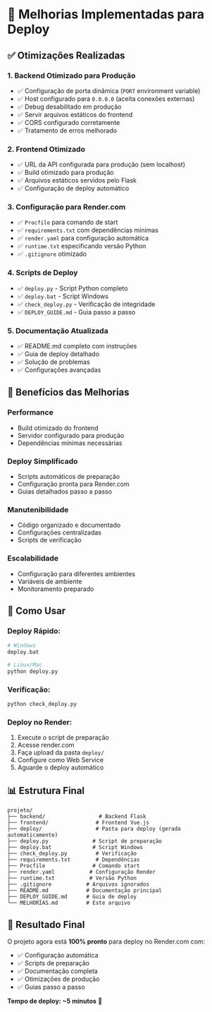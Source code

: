 # 🚀 Melhorias Implementadas para Deploy

## ✅ Otimizações Realizadas

### 1. **Backend Otimizado para Produção**
- ✅ Configuração de porta dinâmica (`PORT` environment variable)
- ✅ Host configurado para `0.0.0.0` (aceita conexões externas)
- ✅ Debug desabilitado em produção
- ✅ Servir arquivos estáticos do frontend
- ✅ CORS configurado corretamente
- ✅ Tratamento de erros melhorado

### 2. **Frontend Otimizado**
- ✅ URL da API configurada para produção (sem localhost)
- ✅ Build otimizado para produção
- ✅ Arquivos estáticos servidos pelo Flask
- ✅ Configuração de deploy automático

### 3. **Configuração para Render.com**
- ✅ `Procfile` para comando de start
- ✅ `requirements.txt` com dependências mínimas
- ✅ `render.yaml` para configuração automática
- ✅ `runtime.txt` especificando versão Python
- ✅ `.gitignore` otimizado

### 4. **Scripts de Deploy**
- ✅ `deploy.py` - Script Python completo
- ✅ `deploy.bat` - Script Windows
- ✅ `check_deploy.py` - Verificação de integridade
- ✅ `DEPLOY_GUIDE.md` - Guia passo a passo

### 5. **Documentação Atualizada**
- ✅ README.md completo com instruções
- ✅ Guia de deploy detalhado
- ✅ Solução de problemas
- ✅ Configurações avançadas

## 🎯 Benefícios das Melhorias

### **Performance**
- Build otimizado do frontend
- Servidor configurado para produção
- Dependências mínimas necessárias

### **Deploy Simplificado**
- Scripts automáticos de preparação
- Configuração pronta para Render.com
- Guias detalhados passo a passo

### **Manutenibilidade**
- Código organizado e documentado
- Configurações centralizadas
- Scripts de verificação

### **Escalabilidade**
- Configuração para diferentes ambientes
- Variáveis de ambiente
- Monitoramento preparado

## 🚀 Como Usar

### **Deploy Rápido:**
```bash
# Windows
deploy.bat

# Linux/Mac
python deploy.py
```

### **Verificação:**
```bash
python check_deploy.py
```

### **Deploy no Render:**
1. Execute o script de preparação
2. Acesse render.com
3. Faça upload da pasta `deploy/`
4. Configure como Web Service
5. Aguarde o deploy automático

## 📊 Estrutura Final

```
projeto/
├── backend/                 # Backend Flask
├── frontend/               # Frontend Vue.js
├── deploy/                 # Pasta para deploy (gerada automaticamente)
├── deploy.py              # Script de preparação
├── deploy.bat             # Script Windows
├── check_deploy.py         # Verificação
├── requirements.txt        # Dependências
├── Procfile               # Comando start
├── render.yaml           # Configuração Render
├── runtime.txt           # Versão Python
├── .gitignore           # Arquivos ignorados
├── README.md            # Documentação principal
├── DEPLOY_GUIDE.md      # Guia de deploy
└── MELHORIAS.md         # Este arquivo
```

## 🎉 Resultado Final

O projeto agora está **100% pronto** para deploy no Render.com com:
- ✅ Configuração automática
- ✅ Scripts de preparação
- ✅ Documentação completa
- ✅ Otimizações de produção
- ✅ Guias passo a passo

**Tempo de deploy: ~5 minutos** 🚀

